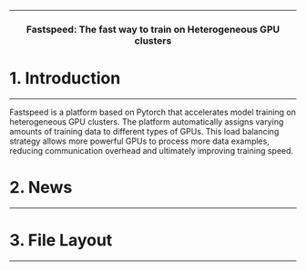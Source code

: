 ------
<div>
    <h3 align="center">Fastspeed: The fast way to train on Heterogeneous GPU clusters</h3>
</div>


# 1. Introduction

------

Fastspeed is a platform based on Pytorch that accelerates model training on heterogeneous GPU clusters. The platform automatically assigns varying amounts of training data to different types of GPUs. This load balancing strategy allows more powerful GPUs to process more data examples, reducing communication overhead and ultimately improving training speed.





# 2. News

------



# 3. File Layout

------








